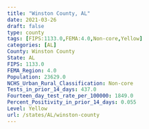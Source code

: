 ```yaml
---
title: "Winston County, AL"
date: 2021-03-26
draft: false
type: county
tags: [FIPS:1133.0,FEMA:4.0,Non-core,Yellow]
categories: [AL]
County: Winston County
State: AL
FIPS: 1133.0
FEMA_Region: 4.0
Population: 23629.0
NCHS_Urban_Rural_Classification: Non-core
Tests_in_prior_14_days: 437.0
Fourteen_day_test_rate_per_100000: 1849.0
Percent_Positivity_in_prior_14_days: 0.055
Level: Yellow
url: /states/AL/winston-county
---
```



